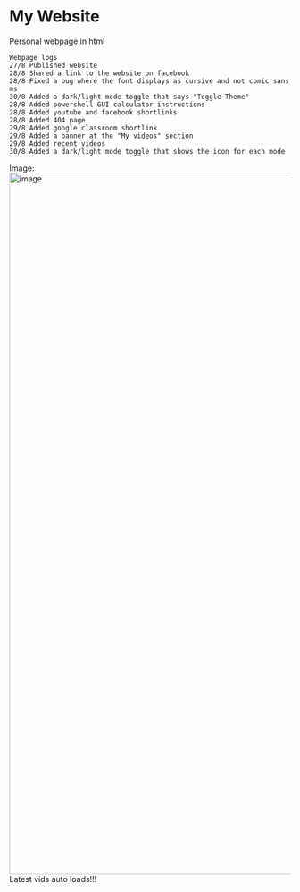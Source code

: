 # My Website
Personal webpage in html

```__logs
Webpage logs
27/8 Published website
28/8 Shared a link to the website on facebook
28/8 Fixed a bug where the font displays as cursive and not comic sans ms
30/8 Added a dark/light mode toggle that says "Toggle Theme"
28/8 Added powershell GUI calculator instructions
28/8 Added youtube and facebook shortlinks
28/8 Added 404 page
29/8 Added google classroom shortlink
29/8 Added a banner at the "My videos" section
29/8 Added recent videos
30/8 Added a dark/light mode toggle that shows the icon for each mode
```
Image:
<img width="2187" height="1256" alt="image" src="https://github.com/user-attachments/assets/7def30c6-9159-4c27-a8d2-e2a1722cbea0" />
Latest vids auto loads!!!
